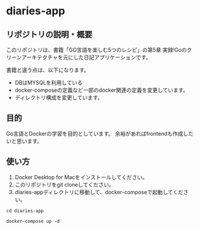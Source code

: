 # diaries-app

## リポジトリの説明・概要

このリポジトリは、書籍「GO言語を楽しむ5つのレシピ」の第5章 実録!Goのクリーンアーキテクチャを元にした日記アプリケーションです。

書籍と違う点は、以下になります。
- DBはMYSQLを利用している
- docker-composeの定義など一部のdocker関連の定義を変更しています。
- ディレクトリ構成を変更しています。

## 目的

Go言語とDockerの学習を目的としています。
余裕があればfrontendも作成したいと思います。

## 使い方
1. Docker Desktop for Macをインストールしてください。
1. このリポジトリをgit cloneしてください。
1. diaries-appディレクトリに移動して、docker-composeで起動してください。
```
cd diaries-app

docker-compose up -d
```